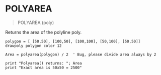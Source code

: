 # POLYAREA

> POLYAREA (poly)

Returns the area of the polyline poly.

```
polygon = [ [50,50], [100,50], [100,100], [50,100], [50,50]]
drawpoly polygon color 12

Area = polyarea(polygon) / 2  ' Bug, please divide area always by 2

print "Polyarea() returns: "; Area
print "Exact area is 50x50 = 2500"
```
